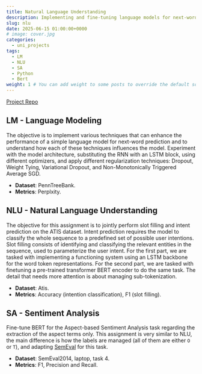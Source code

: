 ```yaml
---
title: Natural Language Understanding
description: Implementing and fine-tuning language models for next-word prediction, slot filling, intent prediction, and sentiment analysis.
slug: nlu
date: 2025-06-15 01:00:00+0000
# image: cover.jpg
categories:
  - uni_projects
tags:
  - LM
  - NLU
  - SA
  - Python
  - Bert
weight: 1 # You can add weight to some posts to override the default sorting (date descending)
---
```


[Project Repo](https://github.com/sa1g/natural-language-understanding)

## LM - Language Modeling

The objective is to implement various techniques that can enhance the performance of a simple language model for next-word prediction and to understand how each of these techniques influences the model. Experiment with the model architecture, substituting the RNN with an LSTM block, using different optimizers, and apply different regularization techniques: Dropout, Weight Tying, Variational Dropout, and Non-Monotonically Triggered Average SGD.

- **Dataset**: PennTreeBank.
- **Metrics**: Perplxity.

## NLU - Natural Language Understanding

The objective for this assignment is to jointly perform slot filling and intent prediction on the ATIS dataset. Intent prediction requires the model to classify the whole sequence to a predefined set of possible user intentions. Slot filling consists of identifying and classifying the relevant entities in the sequence, used to parameterize the user intent. For the first part, we are tasked with implementing a functioning system using an LSTM backbone for the word token representations. For the second part, we are tasked with finetuning a pre-trained transformer BERT encoder to do the same task. The detail that needs more attention is about managing sub-tokenization.

- **Dataset**: Atis.
- **Metrics**: Accuracy (intention classification), F1 (slot filling).

## SA - Sentiment Analysis

Fine-tune BERT for the Aspect-based Sentiment Analysis task regarding the extraction of the aspect terms only. This assignment is very similar to NLU, the main difference is how the labels are managed (all of them are either `O` or `T`), and adapting [SemEval](https://github.com/lixin4ever/E2E-TBSA/blob/master/evals.py) for this task.

- **Dataset**: SemEval2014, laptop, task 4.
- **Metrics**: F1, Precision and Recall.
